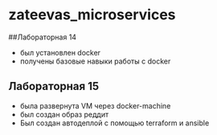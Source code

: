 # zateevas_microservices
##Лабораторная 14

* был установлен docker
* получены базовые навыки работы с docker

## Лабораторная 15

* была развернута VM через docker-machine
* был создан образ реддит
* Был создан автодеплой с помощью terraform и ansible
